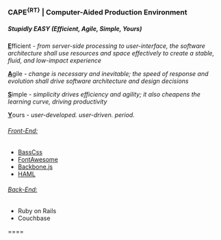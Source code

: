 <h3>CAPE<sup>{RT}</sup> | Computer-Aided Production Environment</h3>
<h5>Stupidly EASY (Efficient, Agile, Simple, Yours)</h5>
<p><b><u>E</u></b>fficient - <i>from server-side processing to user-interface, the software architecture shall use resources and space effectively to create a stable, fluid, and low-impact experience</i></p>
<p><b><u>A</u></b>gile - <i>change is necessary and inevitable; the speed of response and evolution shall drive software architecture and design decisions</i></p>
<p><b><u>S</u></b>imple - <i>simplicity drives efficiency and agility; it also cheapens the learning curve, driving productivity</i></p>
<p><b><u>Y</u></b>ours - <i>user-developed. user-driven. period.</i></p>
<h6><u>Front-End:</u></h6>
<ul>
  <li><a href="http://www.basscss.com/" target="_blank">BassCss</a>
  <li><a href="http://fortawesome.github.io/Font-Awesome/" target="_blank">FontAwesome</a>
  <li><a href="http://backbonejs.org/" target="_blank">Backbone.js</a>
  <li><a href="http://haml.info/" target="_blank">HAML</a>
</ul>
<h6><u>Back-End:</u></h6>
<ul>
  <li>Ruby on Rails
  <li>Couchbase
</ul>
====
